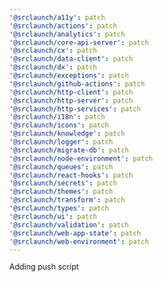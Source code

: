 ```yaml
---
'@srclaunch/a11y': patch
'@srclaunch/actions': patch
'@srclaunch/analytics': patch
'@srclaunch/core-api-server': patch
'@srclaunch/cx': patch
'@srclaunch/data-client': patch
'@srclaunch/dx': patch
'@srclaunch/exceptions': patch
'@srclaunch/github-actions': patch
'@srclaunch/http-client': patch
'@srclaunch/http-server': patch
'@srclaunch/http-services': patch
'@srclaunch/i18n': patch
'@srclaunch/icons': patch
'@srclaunch/knowledge': patch
'@srclaunch/logger': patch
'@srclaunch/migrate-db': patch
'@srclaunch/node-environment': patch
'@srclaunch/queues': patch
'@srclaunch/react-hooks': patch
'@srclaunch/secrets': patch
'@srclaunch/themes': patch
'@srclaunch/transform': patch
'@srclaunch/types': patch
'@srclaunch/ui': patch
'@srclaunch/validation': patch
'@srclaunch/web-app-state': patch
'@srclaunch/web-environment': patch
---
```


Adding push script
